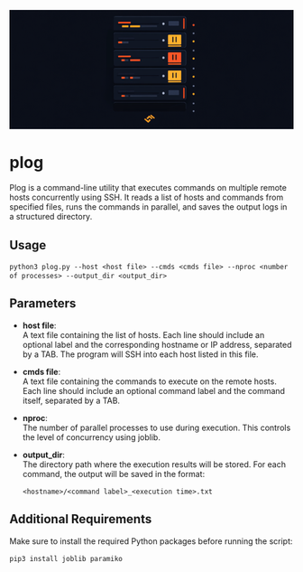 <p align="center">
<img src="images/logo.png" width="800px">
</p>

# plog
Plog is a command-line utility that executes commands on multiple remote hosts concurrently using SSH. It reads a list of hosts and commands from specified files, runs the commands in parallel, and saves the output logs in a structured directory.

## Usage
```
python3 plog.py --host <host file> --cmds <cmds file> --nproc <number of processes> --output_dir <output_dir>
```

## Parameters
* **host file**:  
  A text file containing the list of hosts. Each line should include an optional label and the corresponding hostname or IP address, separated by a TAB. The program will SSH into each host listed in this file.

* **cmds file**:  
   A text file containing the commands to execute on the remote hosts. Each line should include an optional command label and the command itself, separated by a TAB.

* **nproc**:  
  The number of parallel processes to use during execution. This controls the level of concurrency using joblib.

* **output_dir**:  
  The directory path where the execution results will be stored. For each command, the output will be saved in the format:
  ```text
  <hostname>/<command label>_<execution time>.txt
  ```

## Additional Requirements
Make sure to install the required Python packages before running the script:
```
pip3 install joblib paramiko
```
